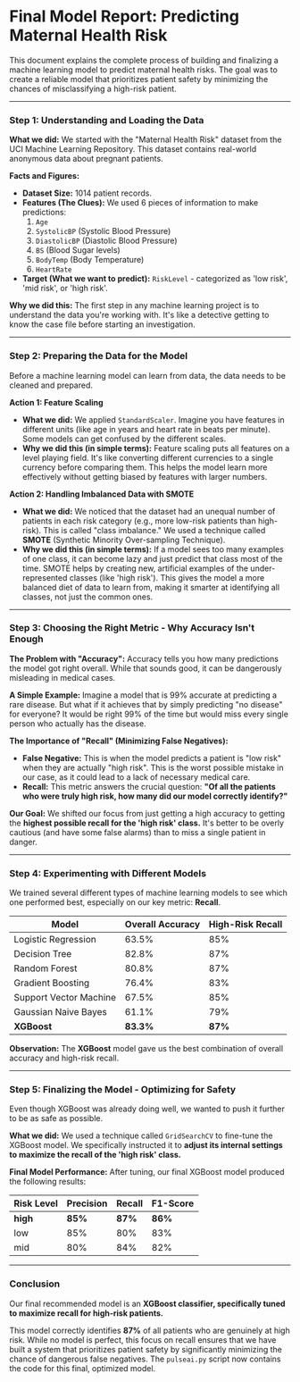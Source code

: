 # Final Model Report: Predicting Maternal Health Risk

This document explains the complete process of building and finalizing a machine learning model to predict maternal health risks. The goal was to create a reliable model that prioritizes patient safety by minimizing the chances of misclassifying a high-risk patient.

---

### **Step 1: Understanding and Loading the Data**

**What we did:**
We started with the "Maternal Health Risk" dataset from the UCI Machine Learning Repository. This dataset contains real-world anonymous data about pregnant patients.

**Facts and Figures:**
*   **Dataset Size:** 1014 patient records.
*   **Features (The Clues):** We used 6 pieces of information to make predictions:
    1.  `Age`
    2.  `SystolicBP` (Systolic Blood Pressure)
    3.  `DiastolicBP` (Diastolic Blood Pressure)
    4.  `BS` (Blood Sugar levels)
    5.  `BodyTemp` (Body Temperature)
    6.  `HeartRate`
*   **Target (What we want to predict):** `RiskLevel` - categorized as 'low risk', 'mid risk', or 'high risk'.

**Why we did this:**
The first step in any machine learning project is to understand the data you're working with. It's like a detective getting to know the case file before starting an investigation.

---

### **Step 2: Preparing the Data for the Model**

Before a machine learning model can learn from data, the data needs to be cleaned and prepared.

**Action 1: Feature Scaling**
*   **What we did:** We applied `StandardScaler`. Imagine you have features in different units (like age in years and heart rate in beats per minute). Some models can get confused by the different scales.
*   **Why we did this (in simple terms):** Feature scaling puts all features on a level playing field. It's like converting different currencies to a single currency before comparing them. This helps the model learn more effectively without getting biased by features with larger numbers.

**Action 2: Handling Imbalanced Data with SMOTE**
*   **What we did:** We noticed that the dataset had an unequal number of patients in each risk category (e.g., more low-risk patients than high-risk). This is called "class imbalance." We used a technique called **SMOTE** (Synthetic Minority Over-sampling Technique).
*   **Why we did this (in simple terms):** If a model sees too many examples of one class, it can become lazy and just predict that class most of the time. SMOTE helps by creating new, artificial examples of the under-represented classes (like 'high risk'). This gives the model a more balanced diet of data to learn from, making it smarter at identifying all classes, not just the common ones.

---

### **Step 3: Choosing the Right Metric - Why Accuracy Isn't Enough**

**The Problem with "Accuracy":**
Accuracy tells you how many predictions the model got right overall. While that sounds good, it can be dangerously misleading in medical cases.

**A Simple Example:** Imagine a model that is 99% accurate at predicting a rare disease. But what if it achieves that by simply predicting "no disease" for everyone? It would be right 99% of the time but would miss every single person who actually has the disease.

**The Importance of "Recall" (Minimizing False Negatives):**
*   **False Negative:** This is when the model predicts a patient is "low risk" when they are actually "high risk". This is the worst possible mistake in our case, as it could lead to a lack of necessary medical care.
*   **Recall:** This metric answers the crucial question: **"Of all the patients who were truly high risk, how many did our model correctly identify?"**

**Our Goal:** We shifted our focus from just getting a high accuracy to getting the **highest possible recall for the 'high risk' class.** It's better to be overly cautious (and have some false alarms) than to miss a single patient in danger.

---

### **Step 4: Experimenting with Different Models**

We trained several different types of machine learning models to see which one performed best, especially on our key metric: **Recall**.

| Model                  | Overall Accuracy | High-Risk Recall |
| ---------------------- | ---------------- | ---------------- |
| Logistic Regression    | 63.5%            | 85%              |
| Decision Tree          | 82.8%            | 87%              |
| Random Forest          | 80.8%            | 87%              |
| Gradient Boosting      | 76.4%            | 83%              |
| Support Vector Machine | 67.5%            | 85%              |
| Gaussian Naive Bayes   | 61.1%            | 79%              |
| **XGBoost**            | **83.3%**        | **87%**          |

**Observation:**
The **XGBoost** model gave us the best combination of overall accuracy and high-risk recall.

---

### **Step 5: Finalizing the Model - Optimizing for Safety**

Even though XGBoost was already doing well, we wanted to push it further to be as safe as possible.

**What we did:**
We used a technique called `GridSearchCV` to fine-tune the XGBoost model. We specifically instructed it to **adjust its internal settings to maximize the recall of the 'high risk' class.**

**Final Model Performance:**
After tuning, our final XGBoost model produced the following results:

| Risk Level | Precision | **Recall** | F1-Score |
| ---------- | --------- | ---------- | -------- |
| **high**   | **85%**   | **87%**    | **86%**  |
| low        | 85%       | 80%        | 83%      |
| mid        | 80%       | 84%        | 82%      |

---

### **Conclusion**

Our final recommended model is an **XGBoost classifier, specifically tuned to maximize recall for high-risk patients.**

This model correctly identifies **87%** of all patients who are genuinely at high risk. While no model is perfect, this focus on recall ensures that we have built a system that prioritizes patient safety by significantly minimizing the chance of dangerous false negatives. The `pulseai.py` script now contains the code for this final, optimized model.
